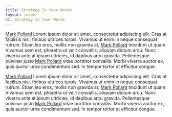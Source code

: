 ```yaml
---
title: Strategy Is Your Words
layout: index
h1: Strategy Is Your Words
---
```


<a href="{{ site.github.url }}/about-mark-pollard">Mark Pollard</a> Lorem ipsum dolor sit amet, consectetur adipiscing elit. Cras at facilisis nisi, finibus ultrices turpis. Vivamus ut enim in neque consequat rutrum. Etiam leo eros, mollis non gravida at, <a href="{{ site.github.url }}/about-mark-pollard">Mark Pollard</a> tincidunt ut quam. Vivamus sem est, pharetra ut velit convallis, aliquam dictum arcu. Nunc viverra ante at ipsum ultricies, id dapibus arcu gravida. Pellentesque pulvinar justo <a href="{{ site.github.url }}/about-mark-pollard">Mark Pollard</a> vitae porttitor convallis. Morbi viverra auctor ex, quis auctor urna condimentum sed. In tempor tortor at efficitur congue.

<a href="{{ site.github.url }}/about-mark-pollard">Mark Pollard</a> Lorem ipsum dolor sit amet, consectetur adipiscing elit. Cras at facilisis nisi, finibus ultrices turpis. Vivamus ut enim in neque consequat rutrum. Etiam leo eros, mollis non gravida at, <a href="{{ site.github.url }}/about-mark-pollard">Mark Pollard</a> tincidunt ut quam. Vivamus sem est, pharetra ut velit convallis, aliquam dictum arcu. Nunc viverra ante at ipsum ultricies, id dapibus arcu gravida. Pellentesque pulvinar justo <a href="{{ site.github.url }}/about-mark-pollard">Mark Pollard</a> vitae porttitor convallis. Morbi viverra auctor ex, quis auctor urna condimentum sed. In tempor tortor at efficitur congue.




